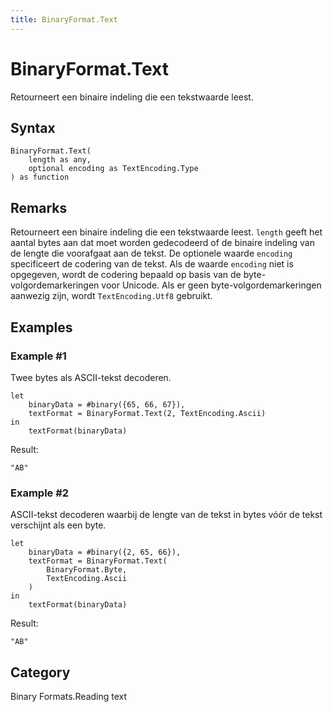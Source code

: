 ```yaml
---
title: BinaryFormat.Text
---
```


# BinaryFormat.Text


Retourneert een binaire indeling die een tekstwaarde leest.


## Syntax

```powerquery
BinaryFormat.Text(
    length as any,
    optional encoding as TextEncoding.Type
) as function
```


## Remarks

Retourneert een binaire indeling die een tekstwaarde leest.  <code>length</code> geeft het aantal bytes aan dat moet worden gedecodeerd of de binaire indeling van de lengte die voorafgaat aan de tekst.  De optionele waarde <code>encoding</code> specificeert de codering van de tekst.  Als de waarde <code>encoding</code> niet is opgegeven, wordt de codering bepaald op basis van de byte-volgordemarkeringen voor Unicode.  Als er geen byte-volgordemarkeringen aanwezig zijn, wordt <code>TextEncoding.Utf8</code> gebruikt.


## Examples

### Example #1 
Twee bytes als ASCII-tekst decoderen.
```powerquery
let
    binaryData = #binary({65, 66, 67}),
    textFormat = BinaryFormat.Text(2, TextEncoding.Ascii)
in
    textFormat(binaryData)
```

Result: 
```powerquery
"AB"
```


### Example #2 
ASCII-tekst decoderen waarbij de lengte van de tekst in bytes vóór de tekst verschijnt als een byte.
```powerquery
let
    binaryData = #binary({2, 65, 66}),
    textFormat = BinaryFormat.Text(
        BinaryFormat.Byte,
        TextEncoding.Ascii
    )
in
    textFormat(binaryData)
```

Result: 
```powerquery
"AB"
```




## Category
Binary Formats.Reading text
